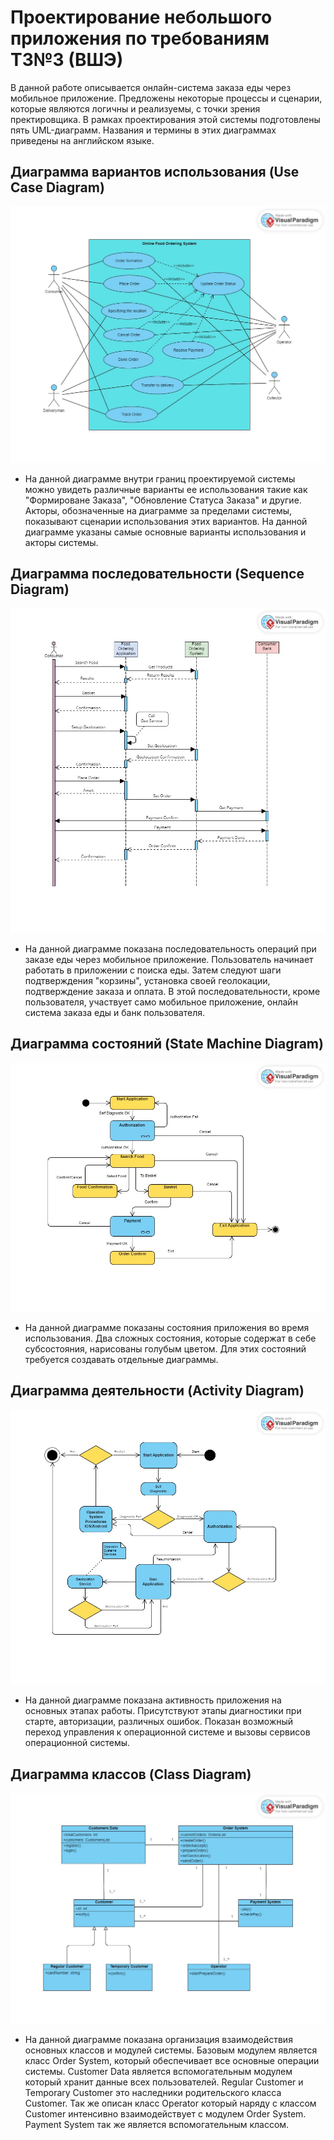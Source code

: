 # Проектирование небольшого приложения по требованиям ТЗ№3 (ВШЭ)

В данной работе описывается онлайн-система заказа еды через мобильное приложение. Предложены некоторые процессы и сценарии, которые являются логичны и реализуемы, с точки зрения пректировщика. В рамках проектирования этой системы подготовлены пять UML-диаграмм. Названия и термины в этих диаграммах приведены на английском языке.

## Диаграмма вариантов использования (Use Case Diagram)
![plot](./UseCasesDiagram.jpg)
- На данной диаграмме внутри границ проектируемой системы можно увидеть различные варианты ее использования такие как "Формироване Заказа", "Обновление Статуса Заказа" и другие. Акторы, обозначенные на диаграмме за пределами системы, показывают сценарии использования этих вариантов. На данной диаграмме указаны самые основные варианты использования и акторы системы.
## Диаграмма последовательности (Sequence Diagram)
![plot](./SequenceDiagram.jpg)
- На данной диаграмме показана последовательность операций при заказе еды через мобильное приложение. Пользователь начинает работать в приложении с поиска еды. Затем следуют шаги подтверждения "корзины", установка своей геолокации, подтверждение заказа и оплата. В этой последовательности, кроме пользователя, участвует само мобильное приложение, онлайн система заказа еды и банк пользователя.
## Диаграмма состояний (State Machine Diagram)
![plot](./StateMachineDiagram.jpg)
- На данной диаграмме показаны состояния приложения во время использования. Два сложных состояния, которые содержат в себе субсостояния, нарисованы голубым цветом. Для этих состояний требуется создавать отдельные диаграммы.
## Диаграмма деятельности (Activity Diagram)
![plot](./ActivityDiagram.jpg)
- На данной диаграмме показана активность приложения на основных этапах работы. Присутствуют этапы диагностики при старте, авторизации, различных ошибок. Показан возможный переход управления к операционной системе и вызовы сервисов операционной системы.
## Диаграмма классов (Class Diagram)
![plot](./ClassDiagram.jpg)
- На данной диаграмме показана организация взаимодействия основных классов и модулей системы. Базовым модулем является класс Order System, который обеспечивает все основные операции системы. Customer Data является вспомогательным модулем который хранит данные всех пользователей. Regular Customer и Temporary Customer это наследники родительского класса Customer. Так же описан класс Operator который наряду с классом Customer интенсивно взаимодействует с модулем Order System. Payment System так же является вспомогательным классом.
